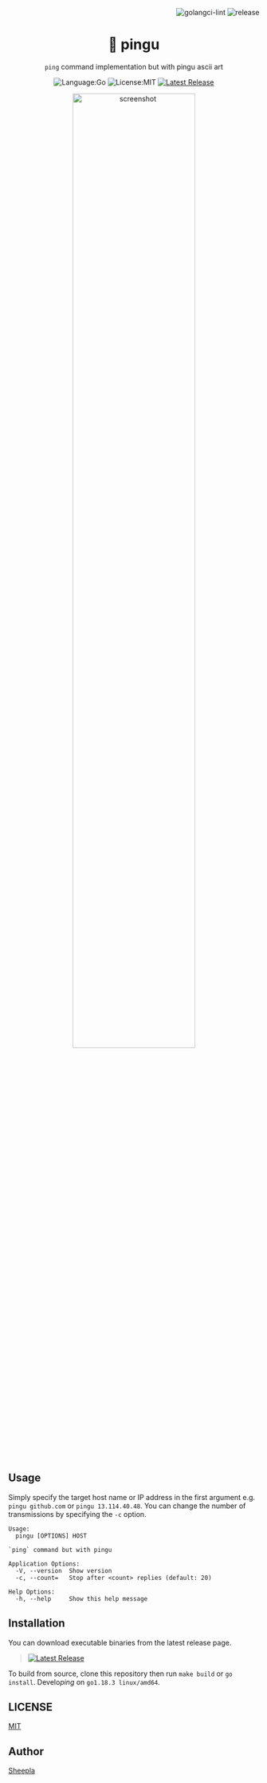 <div align="right">

![golangci-lint](https://github.com/sheepla/pingu/actions/workflows/golangci-lint.yml/badge.svg)
![release](https://github.com/sheepla/pingu/actions/workflows/release.yml/badge.svg)

</div>


<div align="center">

# 🐧 pingu

`ping` command implementation but with pingu ascii art


![Language:Go](https://img.shields.io/static/v1?label=Language&message=Go&color=blue&style=flat-square)
![License:MIT](https://img.shields.io/static/v1?label=License&message=MIT&color=blue&style=flat-square)
[![Latest Release](https://img.shields.io/github/v/release/sheepla/pingu?style=flat-square)](https://github.com/sheepla/pingu/releases/latest)

</div>

<div align="center">

<img src="https://user-images.githubusercontent.com/62412884/173192079-a6229925-2575-476c-9bb1-b5f0c6e2dbfc.png" width="70%" alt="screenshot" />

</div>

## Usage

Simply specify the target host name or IP address in the first argument e.g. `pingu github.com` or `pingu 13.114.40.48`.
You can change the number of transmissions by specifying the `-c` option.

```
Usage:
  pingu [OPTIONS] HOST

`ping` command but with pingu

Application Options:
  -V, --version  Show version
  -c, --count=   Stop after <count> replies (default: 20)

Help Options:
  -h, --help     Show this help message
```

## Installation

You can download executable binaries from the latest release page.

> [![Latest Release](https://img.shields.io/github/v/release/sheepla/pingu?style=flat-square)](https://github.com/sheepla/pingu/releases/latest)

To build from source, clone this repository then run `make build` or `go install`. Develo*ping* on `go1.18.3 linux/amd64`.

## LICENSE

[MIT](./LICENSE)

## Author

[Sheepla](https://github.com/sheepla)

